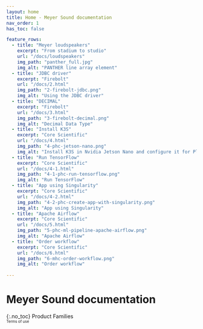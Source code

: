 ```yaml
---
layout: home
title: Home - Meyer Sound documentation
nav_order: 1
has_toc: false

feature_rows:
  - title: "Meyer loudspeakers"
    excerpt: "From stadium to studio"
    url: "/docs/loudspeakers"
    img_path: "panther_full.jpg"
    img_alt: "PANTHER line array element"
  - title: "JDBC driver"
    excerpt: "Firebolt"
    url: "/docs/2.html"
    img_path: "2-firebolt-jdbc.png"
    img_alt: "Using the JDBC driver"
  - title: "DECIMAL"
    excerpt: "Firebolt"
    url: "/docs/3.html"
    img_path: "3-firebolt-decimal.png"
    img_alt: "Decimal Data Type"
  - title: "Install K3S"
    excerpt: "Core Scientific"
    url: "/docs/4.html"
    img_path: "4-phc-jetson-nano.png"
    img_alt: "Install K3S in Nvidia Jetson Nano and configure it for Plexus"
  - title: "Run TensorFlow"
    excerpt: "Core Scientific"
    url: "/docs/4-1.html"
    img_path: "4-1-phc-run-tensorflow.png"
    img_alt: "Run TensorFlow"
  - title: "App using Singularity"
    excerpt: "Core Scientific"
    url: "/docs/4-2.html"
    img_path: "4-2-phc-create-app-with-singularity.png"
    img_alt: "App using Singularity"
  - title: "Apache Airflow"
    excerpt: "Core Scientific"
    url: "/docs/5.html"
    img_path: "5-phc-ml-pipeline-apache-airflow.png"
    img_alt: "Apache Airflow"
  - title: "Order workflow"
    excerpt: "Core Scientific"
    url: "/docs/6.html"
    img_path: "6-mhc-order-workflow.png"
    img_alt: "Order workflow"
  
---
```

# Meyer Sound documentation
{:.no_toc}
Product Families<br>
<sub><sup>Terms of use</sup></sub>
